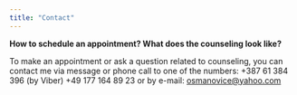 ```yaml
---
title: "Contact"
---
```


**How to schedule an appointment? What does the counseling look like?**

To make an appointment or ask a question related to counseling, you can contact me via message or phone call to one of the numbers: +387 61 384 396 (by Viber) +49 177 164 89 23 or by e-mail: osmanovice@yahoo.com

